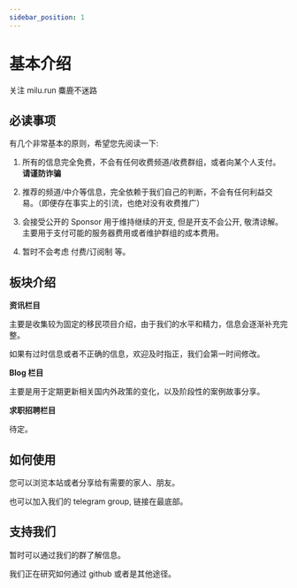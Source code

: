 ```yaml
---
sidebar_position: 1
---
```


# 基本介绍

关注 milu.run 麋鹿不迷路

## 必读事项

有几个非常基本的原则，希望您先阅读一下:

1. 所有的信息完全免费，不会有任何收费频道/收费群组，或者向某个人支付。**请谨防诈骗**

2. 推荐的频道/中介等信息，完全依赖于我们自己的判断，不会有任何利益交易。（即便存在事实上的引流，也绝对没有收费推广）

3. 会接受公开的 Sponsor 用于维持继续的开支, 但是开支不会公开, 敬清谅解。主要用于支付可能的服务器费用或者维护群组的成本费用。

4. 暂时不会考虑 付费/订阅制 等。

## 板块介绍

**资讯栏目**

主要是收集较为固定的移民项目介绍，由于我们的水平和精力，信息会逐渐补充完整。

如果有过时信息或者不正确的信息，欢迎及时指正，我们会第一时间修改。

**Blog 栏目**

主要是用于定期更新相关国内外政策的变化，以及阶段性的案例故事分享。

**求职招聘栏目**

待定。

## 如何使用

您可以浏览本站或者分享给有需要的家人、朋友。

也可以加入我们的 telegram group, 链接在最底部。


## 支持我们

暂时可以通过我们的群了解信息。

我们正在研究如何通过 github 或者是其他途径。


